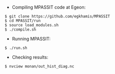 - Compiling MPASSIT code at Egeon:

``` 
$ git clone https://github.com/egkhamis/MPASSIT
$ cd MPASSIT/run
$ source load_modules.sh
$ ./compile.sh
``` 

- Running MPASSIT:
```
$ ./run.sh
``` 

- Checking results:
```
$ nvciew monan/out_hist_diag.nc
``` 

